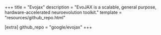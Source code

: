 +++
title = "Evojax"
description = "EvoJAX is a scalable, general purpose, hardware-accelerated neuroevolution toolkit."
template = "resources/github_repo.html"

[extra]
github_repo = "google/evojax"
+++